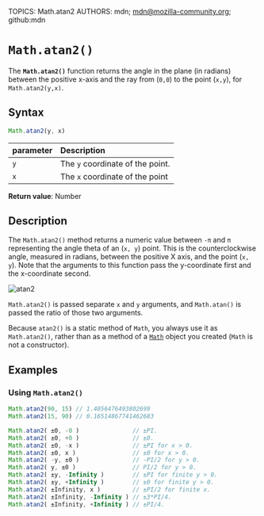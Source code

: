 TOPICS: Math.atan2
AUTHORS: mdn; mdn@mozilla-community.org; github:mdn

# `Math.atan2()`

The **`Math.atan2()`** function returns the angle in the plane (in radians) between the positive
x-axis and the ray from (`0,0`) to the point (`x,y`), for `Math.atan2(y,x)`.

## Syntax

```javascript
Math.atan2(y, x)
```

| parameter | Description |
| :-- | :-- |
| `y` | The `y` coordinate of the point. |
| `x` | The `x` coordinate of the point |

**Return value**: Number

## Description

The `Math.atan2()` method returns a numeric value between `-π` and `π` representing the angle theta of
an (`x, y`) point. This is the counterclockwise angle, measured in radians, between the positive X
axis, and the point (`x, y`). Note that the arguments to this function pass the y-coordinate first
and the x-coordinate second.

![atan2](/media/webfrontend__atan2.png)

`Math.atan2()` is passed separate `x` and `y` arguments, and `Math.atan()` is passed the ratio of
those two arguments.

Because `atan2()` is a static method of `Math`, you always use it as `Math.atan2()`, rather than as a
method of a [`Math`](/en/webfrontend/Math) object you created (`Math` is not a constructor).

## Examples

### Using `Math.atan2()`

```javascript
Math.atan2(90, 15) // 1.4056476493802699
Math.atan2(15, 90) // 0.16514867741462683

Math.atan2( ±0, -0 )               // ±PI.
Math.atan2( ±0, +0 )               // ±0.
Math.atan2( ±0, -x )               // ±PI for x > 0.
Math.atan2( ±0, x )                // ±0 for x > 0.
Math.atan2( -y, ±0 )               // -PI/2 for y > 0.
Math.atan2( y, ±0 )                // PI/2 for y > 0.
Math.atan2( ±y, -Infinity )        // ±PI for finite y > 0.
Math.atan2( ±y, +Infinity )        // ±0 for finite y > 0.
Math.atan2( ±Infinity, x )         // ±PI/2 for finite x.
Math.atan2( ±Infinity, -Infinity ) // ±3*PI/4.
Math.atan2( ±Infinity, +Infinity ) // ±PI/4.
```
